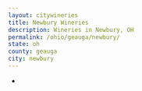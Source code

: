 ```yaml
---
layout: citywineries
title: Newbury Wineries
description: Wineries in Newbury, OH
permalink: /ohio/geauga/newbury/
state: oh
county: geauga
city: newbury
---
```

-
